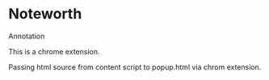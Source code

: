 # Noteworth
Annotation

This is a chrome extension.

Passing html source from content script to popup.html via chrom extension.
